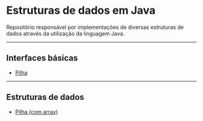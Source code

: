 # Estruturas de dados em Java
Repositório responsável por implementações de diversas estruturas de dados através da utilização da linguagem Java.
***
## Interfaces básicas
- [Pilha](src/interfaces/Pilha.java)
***
## Estruturas de dados
- [Pilha (com array)](src/estruturas/PilhaComArray.java)
